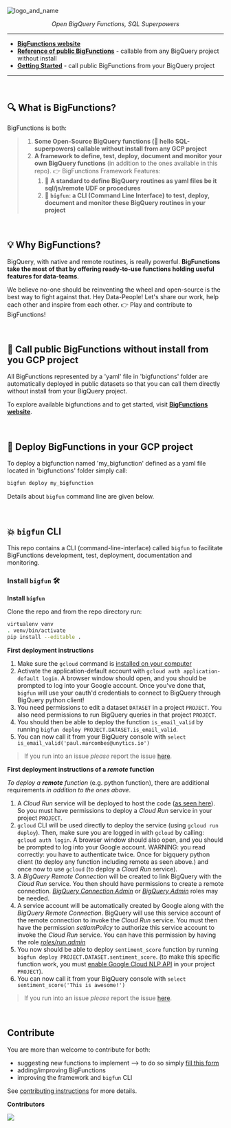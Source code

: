 
![logo_and_name](https://user-images.githubusercontent.com/111615732/186508787-6af04ed0-4750-4c49-926a-eacfd4a3dfbb.png)
<p align="center">
    <em>Open BigQuery Functions, SQL Superpowers</em>
</p>

---

- **<a href="https://unytics.github.io/bigfunctions/" target="_blank">BigFunctions website</a>**
- **<a href="https://unytics.github.io/bigfunctions/reference/" target="_blank">Reference of public BigFunctions</a>** - callable from any BigQuery project without install
- **<a href="https://unytics.io/bigfunctions/getting_started/" target="_blank">Getting Started</a>** - call public BigFunctions from your BigQuery project

---

<br>

## 🔍️ What is BigFunctions?

BigFunctions is both:

> 1. **Some Open-Source BigQuery functions (💪 hello SQL-superpowers) callable without install from any GCP project**
> 2. **A framework to define, test, deploy, document and monitor your own BigQuery functions** (in addition to the ones available in this repo). 👉 BigFunctions Framework Features:
>     1. 💚 **A standard to define BigQuery routines as yaml files be it sql/js/remote UDF or procedures**
>     2. 💚 **`bigfun`: a CLI (Command Line Interface) to test, deploy, document and monitor these BigQuery routines in your project**


<br>


## 💡 Why BigFunctions?

BigQuery, with native and remote routines, is really powerful. **BigFunctions take the most of that by offering ready-to-use functions holding useful features for data-teams**.

We believe no-one should be reinventing the wheel and open-source is the best way to fight against that. Hey Data-People! Let's share our work, help each other and inspire from each other. 👉 Play and contribute to BigFunctions!

<br>

## 👀 Call public BigFunctions without install from you GCP project

All BigFunctions represented by a 'yaml' file in 'bigfunctions' folder are automatically deployed in public datasets so that you can call them directly without install from your BigQuery project.

To explore available bigfunctions and to get started, visit **<a href="https://unytics.github.io/bigfunctions/" target="_blank">BigFunctions website</a>**.

<br>


## 🚀 Deploy BigFunctions in your GCP project

To deploy a bigfunction named 'my_bigfunction' defined as a yaml file located in 'bigfunctions' folder simply call:

``` sh
bigfun deploy my_bigfunction
```

Details about `bigfun` command line are given below.

<br>


## 💥 `bigfun` CLI

This repo contains a CLI (command-line-interface) called `bigfun` to facilitate BigFunctions development, test, deployment, documentation and monitoring.

### Install `bigfun` 🛠️

**Install `bigfun`**

Clone the repo and from the repo directory run:

``` sh
virtualenv venv
. venv/bin/activate
pip install --editable .
```


**First deployment instructions**

1. Make sure the `gcloud` command is [installed on your computer](https://cloud.google.com/sdk/docs/install)
2. Activate the application-default account with `gcloud auth application-default login`. A browser window should open, and you should be prompted to log into your Google account. Once you've done that, `bigfun` will use your oauth'd credentials to connect to BigQuery through BigQuery python client!
3. You need permissions to edit a dataset `DATASET` in a project `PROJECT`. You also need permissions to run BigQuery queries in that project `PROJECT`.
4. You should then be able to deploy the function `is_email_valid` by running `bigfun deploy PROJECT.DATASET.is_email_valid`.
5. You can now call it from your BigQuery console with `select is_email_valid('paul.marcombes@unytics.io')`

> If you run into an issue *please* report the issue [here](https://github.com/unytics/bigfunctions/issues/new?assignees=&labels=bug-bigfun-CLI&template=3_bug_bigfun_cli.yaml&title=%5Bbug%5D%3A+it+does+not+work).


**First deployment instructions of a *remote* function**

*To deploy a **remote** function* (e.g. python function), there are additional requirements *in addition to the ones above*.

1. A *Cloud Run* service will be deployed to host the code ([as seen here](https://cloud.google.com/bigquery/docs/reference/standard-sql/remote-functions)). So you must have permissions to deploy a *Cloud Run* service in your project `PROJECT`.
2. `gcloud` CLI will be used directly to deploy the service (using `gcloud run deploy`). Then, make sure you are logged in with `gcloud` by calling: `gcloud auth login`. A browser window should also open, and you should be prompted to log into your Google account. WARNING: you read correctly: you have to authenticate twice. Once for bigquery python client (to deploy any function including remote as seen above.) and once now to use `gcloud` (to deploy a *Cloud Run* service).
3. A *BigQuery Remote Connection* will be created to link BigQuery with the *Cloud Run* service. You then should have permissions to create a remote connection. *[BigQuery Connection Admin](https://cloud.google.com/bigquery/docs/access-control#bigquery.connectionAdmin)* or *[BigQuery Admin](https://cloud.google.com/bigquery/docs/access-control#bigquery.admin)* roles may be needed.
4. A service account will be automatically created by Google along with the *BigQuery Remote Connection*. BigQuery will use this service account of the remote connection to invoke the *Cloud Run* service. You must then have the permission *setIamPolicy* to authorize this service account to invoke the *Cloud Run* service. You can have this permission by having the role *[roles/run.admin](https://cloud.google.com/run/docs/reference/iam/roles)*
5. You now should be able to deploy `sentiment_score` function by running `bigfun deploy PROJECT.DATASET.sentiment_score`. (to make this specific function work, you must [enable Google Cloud NLP API](https://cloud.google.com/natural-language/docs/setup#api) in your project `PROJECT`).
6. You can now call it from your BigQuery console with `select sentiment_score('This is awesome!')`

> If you run into an issue *please* report the issue [here](https://github.com/unytics/bigfunctions/issues/new?assignees=&labels=bug-bigfun-CLI&template=3_bug_bigfun_cli.yaml&title=%5Bbug%5D%3A+it+does+not+work).


<br>

## Contribute

You are more than welcome to contribute for both:

- suggesting new functions to implement --> to do so simply [fill this form](https://github.com/unytics/bigfunctions/issues/new?assignees=&labels=new-bigfunction&template=new_bigfunction.yaml&title=%5Bnew%5D%3A+%60function_name%28argument1%2C+argument2%29%60)
- adding/improving BigFunctions
- improving the framework and `bigfun` CLI

See [contributing instructions](https://github.com/unytics/bigfunctions/blob/main/CONTRIBUTING.md) for more details.

**Contributors**

<a href="https://github.com/unytics/bigfunctions/graphs/contributors">
  <img src="https://contrib.rocks/image?repo=unytics/bigfunctions" />
</a>
